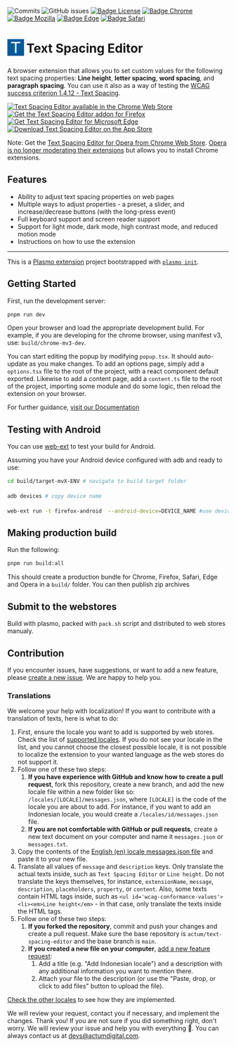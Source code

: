 ![Commits](https://img.shields.io/github/commit-activity/y/actum/text-spacing-editor?label=Commits)
![GitHub issues](https://img.shields.io/github/issues/actum/text-spacing-editor?label=Issues)
[![Badge License]](LICENSE.txt)
[![Badge Chrome]](https://chrome.google.com/webstore/detail/text-spacing-editor/amnelgbfbdlfjeaobejkfmjjnmeddaoj)
[![Badge Mozilla]](https://addons.mozilla.org/en-US/firefox/addon/text-spacing-editor-actum/)
[![Badge Edge]](https://microsoftedge.microsoft.com/addons/detail/nhjfhffdjhbdflekgnopingdbflmgjfb)
[![Badge Safari]](https://apps.apple.com/us/app/text-spacing-editor/id6469146607)

<h1>
    <sub>
        <img src="https://raw.githubusercontent.com/zmrhaljiri/text-spacing-editor/master/icon48.png" height="38" width="38">
    </sub>
    Text Spacing Editor
</h1>

A browser extension that allows you to set custom values for the following text spacing properties: <strong>Line height</strong>, <strong>letter spacing</strong>, <strong>word spacing</strong>, and <strong>paragraph spacing</strong>.
You can use it also as a way of testing the <a href="https://www.w3.org/WAI/WCAG21/Understanding/text-spacing.html">WCAG success criterion 1.4.12 - Text Spacing</a>.

<a href="https://chrome.google.com/webstore/detail/text-spacing-editor/amnelgbfbdlfjeaobejkfmjjnmeddaoj"><img src="https://developer.chrome.com/static/docs/webstore/branding/image/mPGKYBIR2uCP0ApchDXE.png" alt="Text Spacing Editor available in the Chrome Web Store" height="64"></a>
<a href="https://addons.mozilla.org/en-US/firefox/addon/text-spacing-editor-actum/"><img src="https://blog.mozilla.org/addons/files/2020/04/get-the-addon-fx-apr-2020.svg" alt="Get the Text Spacing Editor addon for Firefox" height="64"></a>
<a href="https://microsoftedge.microsoft.com/addons/detail/nhjfhffdjhbdflekgnopingdbflmgjfb"><img src="https://get.microsoft.com/images/en-us%20dark.svg" alt="Get Text Spacing Editor for Microsoft Edge" height="64"></a>
<a href="https://apps.apple.com/us/app/text-spacing-editor/id6469146607"><img src="https://developer.apple.com/assets/elements/badges/download-on-the-app-store.svg" alt="Download Text Spacing Editor on the App Store" height="64"></a>

Note: Get the <a target="_blank" rel="noopener noreferrer" href="https://chrome.google.com/webstore/detail/text-spacing-editor/amnelgbfbdlfjeaobejkfmjjnmeddaoj">Text Spacing Editor for Opera from Chrome Web Store</a>.
<a target="_blank" rel="noopener noreferrer" href="https://forums.opera.com/topic/16609/very-long-extension-moderation-process/408">Opera is no longer moderating their extensions</a> but allows you to install Chrome extensions.

## Features

- Ability to adjust text spacing properties on web pages
- Multiple ways to adjust properties - a preset, a slider, and increase/decrease buttons (with the long-press event)
- Full keyboard support and screen reader support
- Support for light mode, dark mode, high contrast mode, and reduced motion mode
- Instructions on how to use the extension

***

This is a [Plasmo extension](https://docs.plasmo.com/) project bootstrapped with [`plasmo init`](https://www.npmjs.com/package/plasmo).

## Getting Started

First, run the development server:

```bash
pnpm run dev
```

Open your browser and load the appropriate development build. For example, if you are developing for the chrome browser, using manifest v3, use: `build/chrome-mv3-dev`.

You can start editing the popup by modifying `popup.tsx`. It should auto-update as you make changes. To add an options page, simply add a `options.tsx` file to the root of the project, with a react component default exported. Likewise to add a content page, add a `content.ts` file to the root of the project, importing some module and do some logic, then reload the extension on your browser.

For further guidance, [visit our Documentation](https://docs.plasmo.com/)

## Testing with Android


You can use [web-ext](https://github.com/mozilla/web-ext) to test your build for Android.

Assuming you have your Android device configured with adb and ready to use:

```bash
cd build/target-mvX-ENV # navigate to build target folder

adb devices # copy device name

web-ext run -t firefox-android  --android-device=DEVICE_NAME #use device name from adb
```

## Making production build

Run the following:

```bash
pnpm run build:all
```

This should create a production bundle for Chrome, Firefox, Safari, Edge and Opera in a `build/` folder. You can then publish zip archives

## Submit to the webstores

Build with plasmo, packed with `pack.sh` script and distributed to web stores manualy.


<!----------------------------------[ Badges ]--------------------------------->
[Badge License]: https://img.shields.io/badge/License-GPLv3-blue.svg
[Badge Chrome]: https://img.shields.io/chrome-web-store/users/amnelgbfbdlfjeaobejkfmjjnmeddaoj.svg?label=Chrome%20users
[Badge Edge]: https://img.shields.io/badge/dynamic/json?label=Edge%20users&query=%24.activeInstallCount&url=https%3A%2F%2Fmicrosoftedge.microsoft.com%2Faddons%2Fgetproductdetailsbycrxid%2Fnhjfhffdjhbdflekgnopingdbflmgjfb
[Badge Mozilla]: https://img.shields.io/amo/users/text-spacing-editor-actum.svg?label=Firefox%20users
[Badge Safari]: https://img.shields.io/badge/dynamic/json?color=blue&label=Safari%20users&query=ratingCount&url=https%3A%2F%2Fwww.rateinsight.app%2Fapi%2Fshield?appId=6469146607

## Contribution

If you encounter issues, have suggestions, or want to add a new feature, please [create a new issue](https://github.com/actum/text-spacing-editor/issues/new/choose). We are happy to help you.

### Translations

We welcome your help with localization! If you want to contribute with a translation of texts, here is what to do:

1. First, ensure the locale you want to add is supported by web stores. Check the list of [supported locales](https://developer.chrome.com/docs/extensions/reference/api/i18n#supported-locales). If you do not see your locale in the list, and you cannot choose the closest possible locale, it is not possible to localize the extension to your wanted language as the web stores do not support it.
2. Follow one of these two steps:
    1. **If you have experience with GitHub and know how to create a pull request**, fork this repository, create a new branch, and add the new locale file within a new folder like so: `/locales/[LOCALE]/messages.json`, where `[LOCALE]` is the code of the locale you are about to add. For instance, if you want to add an Indonesian locale, you would create a `/locales/id/messages.json` file.
    2. **If you are not comfortable with GitHub or pull requests**, create a new text document on your computer and name it `messages.json` or `messages.txt`.
3. Copy the contents of the [English (en) locale messages.json file](https://github.com/actum/text-spacing-editor/blob/main/locales/en/messages.json) and paste it to your new file.
4. Translate all values of `message` and `description` keys. Only translate the actual texts inside, such as `Text Spacing Editor` or `Line height`. Do not translate the keys themselves, for instance, `extensionName`, `message`, `description`, `placeholders`, `property`, or `content`. Also, some texts contain HTML tags inside, such as `<ul id='wcag-conformance-values'><li><em>Line height</em>` - in that case, only translate the texts inside the HTML tags.
5. Follow one of these two steps:
    1. **If you forked the repository**, commit and push your changes and create a pull request. Make sure the base repository is `actum/text-spacing-editor` and the base branch is `main`.
    2. **If you created a new file on your computer**, [add a new feature request](https://github.com/actum/text-spacing-editor/issues/new?assignees=&labels=&projects=&template=feature_request.md&title=):
        1. Add a title (e.g. "Add Indonesian locale") and a description with any additional information you want to mention there.
        2. Attach your file to the description (or use the "Paste, drop, or click to add files" button to upload the file).        

[Check the other locales](https://github.com/actum/text-spacing-editor/tree/main/locales) to see how they are implemented.

We will review your request, contact you if necessary, and implement the changes. Thank you!
If you are not sure if you did something right, don't worry. We will review your issue and help you with everything 🙂. You can always contact us at devs@actumdigital.com.
